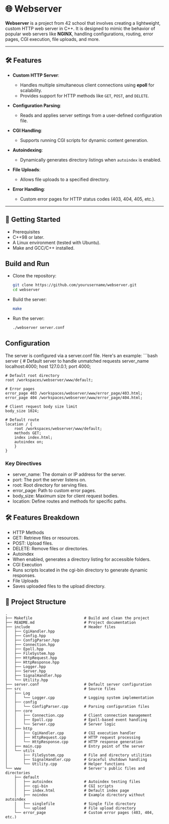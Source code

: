 # 🌐 Webserver

**Webserver** is a project from 42 school that involves creating a lightweight, custom HTTP web server in C++. It is designed to mimic the behavior of popular web servers like **NGINX**, handling configurations, routing, error pages, CGI execution, file uploads, and more.

---

## 🛠 Features

- **Custom HTTP Server**:
  - Handles multiple simultaneous client connections using **epoll** for scalability.
  - Provides support for HTTP methods like `GET`, `POST`, and `DELETE`.

- **Configuration Parsing**:
  - Reads and applies server settings from a user-defined configuration file.

- **CGI Handling**:
  - Supports running CGI scripts for dynamic content generation.

- **Autoindexing**:
  - Dynamically generates directory listings when `autoindex` is enabled.

- **File Uploads**:
  - Allows file uploads to a specified directory.

- **Error Handling**:
  - Custom error pages for HTTP status codes (403, 404, 405, etc.).

---

## 🚀 Getting Started
- Prerequisites
- C++98 or later.
- A Linux environment (tested with Ubuntu).
- Make and GCC/C++ installed.

## Build and Run
- Clone the repository:
    ```bash
    git clone https://github.com/yourusername/webserver.git
    cd webserver
- Build the server:
    ```bash
    make
- Run the server:
    ```bash
    ./webserver server.conf
## Configuration
The server is configured via a server.conf file. Here's an example:
    ```bash
    server {
    # Default server to handle unmatched requests
    server_name localhost:4000;
    host 127.0.0.1;
    port 4000;

    # Default root directory
    root /workspaces/webserver/www/default;

    # Error pages
    error_page 403 /workspaces/webserver/www/error_page/403.html;
    error_page 404 /workspaces/webserver/www/error_page/404.html;

    # Client request body size limit
    body_size 1024;

    # Default route
    location / {
        root /workspaces/webserver/www/default;
        methods GET;
        index index.html;
        autoindex on;
        }
    }

### Key Directives
- server_name: The domain or IP address for the server.
- port: The port the server listens on.
- root: Root directory for serving files.
- error_page: Path to custom error pages.
- body_size: Maximum size for client request bodies.
- location: Define routes and methods for specific paths.

## 🛠 Features Breakdown
- HTTP Methods
- GET: Retrieve files or resources.
- POST: Upload files.
- DELETE: Remove files or directories.
- Autoindex
- When enabled, generates a directory listing for accessible folders.
- CGI Execution
- Runs scripts located in the cgi-bin directory to generate dynamic responses.
- File Uploads
- Saves uploaded files to the upload directory.


## 📂 Project Structure

```plaintext
.
├── Makefile                       # Build and clean the project
├── README.md                      # Project documentation
├── include                        # Header files
│   ├── CgiHandler.hpp
│   ├── Config.hpp
│   ├── ConfigParser.hpp
│   ├── Connection.hpp
│   ├── Epoll.hpp
│   ├── FileSystem.hpp
│   ├── HttpRequest.hpp
│   ├── HttpResponse.hpp
│   ├── Logger.hpp
│   ├── Server.hpp
│   ├── SignalHandler.hpp
│   └── Utility.hpp
├── server.conf                    # Default server configuration
├── src                            # Source files
│   ├── Log
│   │   └── Logger.cpp             # Logging system implementation
│   ├── config
│   │   └── ConfigParser.cpp       # Parsing configuration files
│   ├── core
│   │   ├── Connection.cpp         # Client connection management
│   │   ├── Epoll.cpp              # Epoll-based event handling
│   │   └── Server.cpp             # Server logic
│   ├── http
│   │   ├── CgiHandler.cpp         # CGI execution handler
│   │   ├── HttpRequest.cpp        # HTTP request processing
│   │   └── HttpResponse.cpp       # HTTP response generation
│   ├── main.cpp                   # Entry point of the server
│   └── utils
│       ├── FileSystem.cpp         # File and directory utilities
│       ├── SignalHandler.cpp      # Graceful shutdown handling
│       └── Utility.cpp            # Helper functions
└── www                            # Server's public files and directories
    ├── default
    │   ├── autoindex              # Autoindex testing files
    │   ├── cgi-bin                # CGI scripts
    │   ├── index.html             # Default index page
    │   ├── noindex                # Example directory without autoindex
    │   ├── singlefile             # Single file directory
    │   └── upload                 # File upload directory
    └── error_page                 # Custom error pages (403, 404, etc.)
